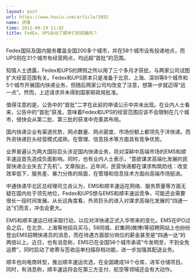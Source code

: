 ```yaml
---
layout: post
url: https://www.huxiu.com/article/3892
name: 虎嗅
time: 2012-09-19 11:02
title: FedEx、UPS会动了顺丰们的奶酪吗？
---
```

Fedex国际及国内服务覆盖全国200多个城市，并在58个城市设有投递地点，而UPS则在31个城市有经营网点，均远超“首批”的范围。

知情人士透露，Fedex和UPS的牌照之所以用了三个多月才获批，与两家公司试图扩大经营范围有关。Fedex和UPS原本只是准备于北京、上海、深圳等8个城市和5个城市开展国内快递业务，但随后两家公司均改变了注意，想第一步就迈得“远一点”。然而，上述请求并未得到国家邮政局批准。

值得注意的是，公告中的“首批”二字在此前的申请公示中并未出现。在业内人士看来，公告中的“首批”获准，意味着Fedex和UPS的经营范围应该不会限制在几个城市，很快会从第二批、第三批的获准中完善其布局。

国内快递企业有渠道优势，网点数量、网点密度、市场份额上都领先于洋快递。而外资快递巨头经营模式成熟，在管理、信息技术等方面具有竞争优势。

业界普遍认为两大国际巨头涉足国内快递业务，将对深耕中高端市场的EMS和顺丰速运首先造成负面影响。同时，也有业内人士表示，“意欲谋求高端化发展的民营快递企业失去了先机”。文章指出，近年间，民营快递都在谋求构筑防线：改变效率低下，服务差、暴力分拣的局面，在管理和信息技术方面向高端市场挺进。

中通快递华北区总经理司立垚认为，EMS和顺丰速运在网络、服务质量等方面无疑在国内处于领先地位，Fedex和UPS想与EMS和顺丰速运竞争，可能还会需要很长一段时间发展。从长远角度看，外资巨头的进入对谋求高端化发展的“四通一达”们而言，冲击会更大。

EMS和顺丰速运已经采取行动，以应对洋快递正式入华带来的变化。EMS在IPO过会之后，在北京、上海等地招兵买马，58同城、赶集网(微博)等招聘网站上也纷纷登出EMS招聘快递员的消息，而在待遇方面部分岗位的薪金甚至是“四通一达”的两倍以上。近日，也有消息称，EMS已在全国56个城市承诺“今发明至，不到全免运费”，同时启动了收寄与签收运单扫描存档功能，进一步加强其配送业务。

顺丰也向电商转型，推出顺丰速运优选，在全国建成14个仓库，进军仓储项目。同时，有消息称，顺丰速运将会在第三方支付、航空等领域还会有大动作。


